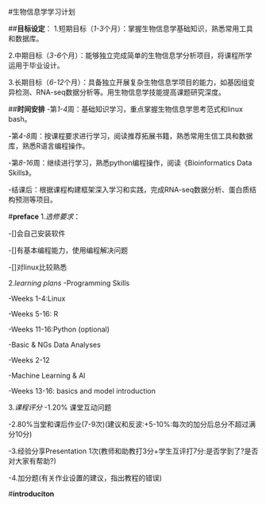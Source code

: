 #生物信息学学习计划

##**目标设定**：
1.短期目标（*1-3*个月）：掌握生物信息学基础知识，熟悉常用工具和数据库。

2.中期目标（*3-6*个月）：能够独立完成简单的生物信息学分析项目，将课程所学运用于毕业设计。

3.长期目标（*6-12*个月）：具备独立开展复杂生物信息学项目的能力，如基因组变异检测、RNA-seq数据分析等。用生物信息学技能提高课题研究深度。

##**时间安排**
-第*1-4*周：基础知识学习，重点掌握生物信息学思考范式和linux bash。

-第*4-8*周：按课程要求进行学习，阅读推荐拓展书籍，熟悉常用生信工具和数据库，熟悉R语言编程操作。

-第*8-16*周：继续进行学习，熟悉python编程操作，阅读《Bioinformatics Data Skills》。

-结课后：根据课程构建框架深入学习和实践，完成RNA-seq数据分析、蛋白质结构预测等项目。

#**preface**
1.*选修要求*：

-[]会自己安装软件

-[]有基本编程能力，使用编程解决问题

-[]对linux比较熟悉


2.*learning plans*
-Programming Skills

  -Weeks 1-4:Linux
  
  -Weeks 5-16: R
  
  -Weeks 11-16:Python (optional)
  
-Basic & NGs Data Analyses

  -Weeks 2-12
  
-Machine Learning & Al

  -Weeks 13-16: basics and model introduction
  

3.*课程评分*
  -1.20% 课堂互动问题
  
  -2.80%当堂和课后作业(7-9次)(建议和反波:+5-10%:每次的加分后总分不超过满分10分)
  
  -3.经验分享Presentation 1次(教师和助教打3分+学生互评打7分:是否学到了?是否对大家有帮助?)

  -4.加分题(有关作业设置的建议，指出教程的错误)

  
#**introduciton**

